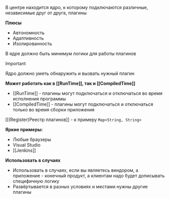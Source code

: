 В центре находится ядро, к которому подключаются различные, независимые друг от друга, плагины

**Плюсы**
* Автономность
* Адаптивность
* Изолированность

В ядре должно быть минимум логики для работы плагинов

>[!important]
>Ядро должно уметь обнаружить и вызвать нужный плагин

**Может работать как в [[RunTime]], так и [[CompiledTime]]**
* [[RunTime]] -  плагины могут подключаться и отключаться во время исполнения программы
* [[CompiledTime]] - плагины могут подключаться и отключаться только во время сборки приложения

[[(Register)Реестр плагинов]] -  к примеру ``Map<String, String>`` 

**Яркие примеры:**
* Любые браузеры
* Visual Studio
* [[Jenkins]]

 **Использовать в случаях**
* Использовать в случаях, если вы являетесь вендором, а приложение - конечный продукт, а клиентам надо будет дописывать специфичную логику
* Развёртывается в разных условиях и местами нужны другие плагины